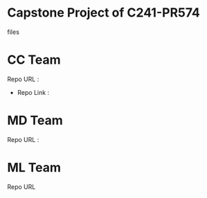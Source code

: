 # Capstone Project of C241-PR574

files

# CC Team
Repo URL : 
- Repo Link : 





# MD Team
Repo URL : 

# ML Team 
Repo URL
